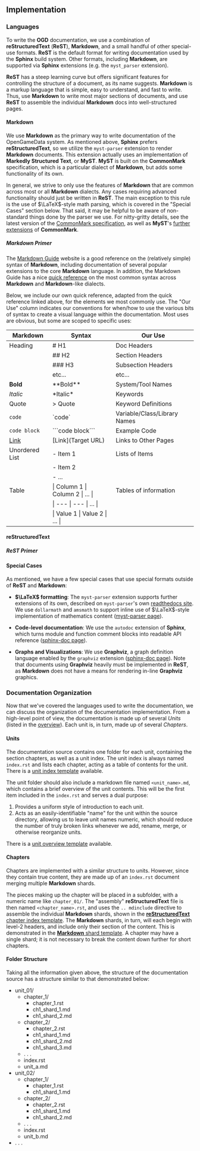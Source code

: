 ## Implementation

### Languages

To write the **OGD** documentation, we use a combination of **reStructuredText** (**ReST**), **Markdown**, and a small handful of other special-use formats.
**ReST** is the default format for writing documentation used by the **Sphinx** build system.
Other formats, including **Markdown**, are supported via **Sphinx** extensions (e.g. the `myst_parser` extension).

**ReST** has a steep learning curve but offers significant features for controlling the structure of a document, as its name suggests.
**Markdown** is a markup language that is simple, easy to understand, and fast to write.
Thus, use **Markdown** to write most major sections of documents, and use **ReST** to assemble the individual **Markdown** docs into well-structured pages.

#### Markdown

We use **Markdown** as the primary way to write documentation of the OpenGameData system.
As mentioned above, **Sphinx** prefers **reStructuredText**, so we utilize the `myst-parser` extension to render **Markdown** documents.
This extension actually uses an implementation of **Markedly Structured Text**, or **MyST**.
**MyST** is built on the **CommonMark** specification, which is a particular dialect of **Markdown**, but adds some functionality of its own.

In general, we strive to only use the features of **Markdown** that are common across most or all **Markdown** dialects.
Any cases requiring advanced functionality should just be written in **ReST**.
The main exception to this rule is the use of $\LaTeX$-style math parsing, which is covered in the "Special Cases" section below.
That said, it may be helpful to be aware of non-standard things done by the parser we use.
For nitty-gritty details, see the latest version of the
[CommonMark specification](https://spec.commonmark.org/current/),
as well as **MyST**'s
[further extensions](https://myst-parser.readthedocs.io/en/latest/syntax/typography.html)
of **CommonMark**.

##### Markdown Primer

The [Markdown Guide](https://www.markdownguide.org/) website is a good reference on the (relatively simple) syntax of **Markdown**, including documentation of several popular extensions to the core **Markdown** language.
In addition, the Markdown Guide has a nice
[quick reference](https://www.markdownguide.org/cheat-sheet/)
on the most common syntax across **Markdown** and **Markdown**-like dialects.

Below, we include our own quick reference, adapted from the quick reference linked above, for the elements we most commonly use. The "Our Use" column indicates our conventions for when/how to use the various bits of syntax to create a visual language within the documentation. Most uses are obvious, but some are scoped to specific uses:

| Markdown                    | Syntax                             | Our Use                        |
| ---                         | ---                                | ---                            |
| Heading                     | \# H1                              | Doc Headers                    |
|                             | \#\# H2                            | Section Headers                |
|                             | \#\#\# H3                          | Subsection Headers             |
|                             | etc...                             | etc...                         |
| **Bold**                    | \*\*Bold\*\*                       | System/Tool Names              |
| *Italic*                    | \*Italic\*                         | Keywords                       |
| Quote                       | \> Quote                           | Keyword Definitions            |
| `code`                      | \`code\`                           | Variable/Class/Library Names   |
| ```code block```            | \`\`\`code block\`\`\`             | Example Code                   |
| [Link](./implementation.md) | \[Link\]\(Target URL\)             | Links to Other Pages           |
| Unordered List              | \- Item 1                          | Lists of Items                 |
|                             | \- Item 2                          |                                |
|                             | \- ...                             |                                |
| Table                       | \| Column 1 \| Column 2 \| ... \|  | Tables of information          |
|                             | \| ---      \| ---      \| ... \|  |                                |
|                             | \| Value 1  \| Value 2  \| ... \|  |                                |

#### reStructuredText

##### ReST Primer

#### Special Cases

As mentioned, we have a few special cases that use special formats outside of **ReST** and **Markdown**:

- **$\LaTeX$ formatting**: The `myst-parser` extension supports further extensions of its own, described on `myst-parser`'s own [readthedocs site](https://myst-parser.readthedocs.io/en/latest/syntax/optional.html).
  We use `dollarmath` and `amsmath` to support inline use of $\LaTeX$-style implementation of mathematics content
  ([myst-parser page](https://myst-parser.readthedocs.io/en/latest/syntax/optional.html#math-shortcuts)).

- **Code-level documentation**: We use the `autodoc` extension of **Sphinx**, which turns module and function comment blocks into readable API reference
  ([sphinx-doc page](https://www.sphinx-doc.org/en/master/usage/extensions/autodoc.html#module-sphinx.ext.autodoc)).

- **Graphs and Visualizations**: We use **Graphviz**, a graph definition language enabled by the `graphviz` extension
  ([sphinx-doc page](https://www.sphinx-doc.org/en/master/usage/extensions/graphviz.html)).
  Note that documents using **Graphviz** heavily must be implemented in **ReST**, as **Markdown** does not have a means for rendering in-line **Graphviz** graphics.

### Documentation Organization

Now that we've covered the languages used to write the documentation, we can discuss the organization of the documentation implementation.
From a high-level point of view, the documentation is made up of several *Units* (listed in the [overview](../../00_intro/welcome.md)).
Each unit is, in turn, made up of several *Chapters*.

#### Units

The documentation source contains one folder for each unit, containing the section chapters, as well as a unit index.
The unit index is always named `index.rst` and lists each chapter, acting as a table of contents for the unit.
There is a [unit index template](../../util/templates/unit_index.rst) available.

The unit folder should also include a markdown file named `<unit_name>.md`, which contains a brief overview of the unit contents.
This will be the first item included in the `index.rst` and serves a dual purpose:

1. Provides a uniform style of introduction to each unit.
2. Acts as an easily-identifiable "name" for the unit within the source directory, allowing us to leave unit names numeric, which should reduce the number of truly broken links whenever we add, rename, merge, or otherwise reorganize units.

There is a [unit overview template](../../util/templates/unit_name.rst) available.

#### Chapters

Chapters are implemented with a similar structure to units. However, since they contain true content, they are made up of an `index.rst` document merging multiple **Markdown** shards.

The pieces making up the chapter will be placed in a subfolder, with a numeric name like `chapter_01/`.
The "assembly" **reStructuredText** file is then named `<chapter_name>.rst`, and uses the `.. mdinclude` directive to assemble the individual **Markdown** shards, shown in the [**reStructuredText** chapter index template](../../util/templates/chapter_index.rst).
The **Markdown** shards, in turn, will each begin with level-2 headers, and include only their section of the content.
This is demonstrated in the [**Markdown** shard template](../../util/templates/chapter_shard.rst).
A chapter may have a single shard; it is not necessary to break the content down further for short chapters.

#### Folder Structure

Taking all the information given above, the structure of the documentation source has a structure similar to that demonstrated below:

- unit_01/
    - chapter_1/
        - chapter_1.rst
        - ch1_shard_1.md
        - ch1_shard_2.md
    - chapter_2/
        - chapter_2.rst
        - ch1_shard_1.md
        - ch1_shard_2.md
        - ch1_shard_3.md
    - . . .
    - index.rst
    - unit_a.md
- unit_02/
    - chapter_1/
        - chapter_1.rst
        - ch1_shard_1.md
    - chapter_2/
        - chapter_2.rst
        - ch1_shard_1.md
        - ch1_shard_2.md
    - . . .
    - index.rst
    - unit_b.md
- . . .
